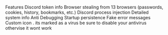 
Features
Discord token info
Browser stealing from 13 browsers (passwords, cookies, history, bookmarks, etc.)
Discord process injection
Detailed system info
Anti Debugging
Startup persistence
Fake error messages
Custom icon
.
its marked as a virus be sure to disable your antivirus othervise it wont work
